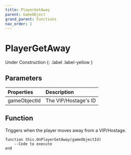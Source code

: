```yaml
---
title: PlayerGetAway
parent: GameObject
grand_parent: Functions
nav_order: 1
---
```


# PlayerGetAway
Under Construction
{: .label .label-yellow }

## Parameters

|Properties|Description|
|:-|:-|
|gameObjectId|The VIP/Hostage's ID|

## Function

Triggers when the player moves away from a VIP/Hostage.

```
function this.OnPlayerGetAway(gameObjectId) 
	--Code to execute
end
```